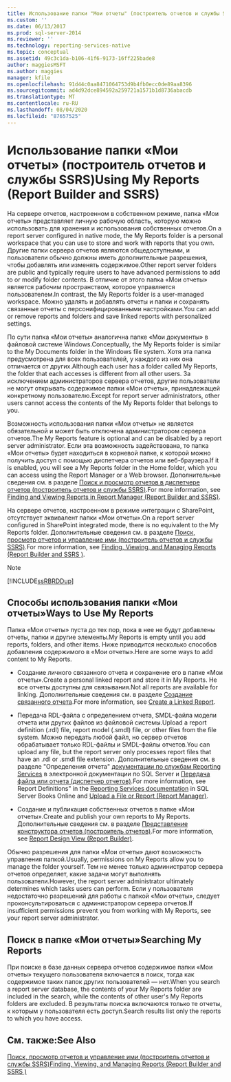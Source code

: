 ```yaml
---
title: Использование папки "Мои отчеты" (построитель отчетов и службы SSRS) | Документы Майкрософт
ms.custom: ''
ms.date: 06/13/2017
ms.prod: sql-server-2014
ms.reviewer: ''
ms.technology: reporting-services-native
ms.topic: conceptual
ms.assetid: 49c3c1da-b106-41f6-9173-16ff225bade8
author: maggiesMSFT
ms.author: maggies
manager: kfile
ms.openlocfilehash: 91d44c0aa8471064753d9b4fb0ecc0de89aa8396
ms.sourcegitcommit: ad4d92dce894592a259721a1571b1d8736abacdb
ms.translationtype: MT
ms.contentlocale: ru-RU
ms.lasthandoff: 08/04/2020
ms.locfileid: "87657525"
---
```

# <a name="using-my-reports-report-builder-and-ssrs"></a><span data-ttu-id="3d477-102">Использование папки «Мои отчеты» (построитель отчетов и службы SSRS)</span><span class="sxs-lookup"><span data-stu-id="3d477-102">Using My Reports (Report Builder and SSRS)</span></span>
  <span data-ttu-id="3d477-103">На сервере отчетов, настроенном в собственном режиме, папка «Мои отчеты» представляет личную рабочую область, которую можно использовать для хранения и использования собственных отчетов.</span><span class="sxs-lookup"><span data-stu-id="3d477-103">On a report server configured in native mode, the My Reports folder is a personal workspace that you can use to store and work with reports that you own.</span></span> <span data-ttu-id="3d477-104">Другие папки сервера отчетов являются общедоступными, и пользователи обычно должны иметь дополнительные разрешения, чтобы добавлять или изменять содержимое.</span><span class="sxs-lookup"><span data-stu-id="3d477-104">Other report server folders are public and typically require users to have advanced permissions to add to or modify folder contents.</span></span> <span data-ttu-id="3d477-105">В отличие от этого папка «Мои отчеты» является рабочим пространством, которое управляется пользователем.</span><span class="sxs-lookup"><span data-stu-id="3d477-105">In contrast, the My Reports folder is a user-managed workspace.</span></span> <span data-ttu-id="3d477-106">Можно удалять и добавлять отчеты и папки и сохранять связанные отчеты с персонифицированными настройками.</span><span class="sxs-lookup"><span data-stu-id="3d477-106">You can add or remove reports and folders and save linked reports with personalized settings.</span></span>  
  
 <span data-ttu-id="3d477-107">По сути папка «Мои отчеты» аналогична папке «Мои документы» в файловой системе Windows.</span><span class="sxs-lookup"><span data-stu-id="3d477-107">Conceptually, the My Reports folder is similar to the My Documents folder in the Windows file system.</span></span> <span data-ttu-id="3d477-108">Хотя эта папка предусмотрена для всех пользователей, у каждого из них она отличается от других.</span><span class="sxs-lookup"><span data-stu-id="3d477-108">Although each user has a folder called My Reports, the folder that each accesses is different from all other users.</span></span> <span data-ttu-id="3d477-109">За исключением администраторов сервера отчетов, другие пользователи не могут открывать содержимое папки «Мои отчеты», принадлежащей конкретному пользователю.</span><span class="sxs-lookup"><span data-stu-id="3d477-109">Except for report server administrators, other users cannot access the contents of the My Reports folder that belongs to you.</span></span>  
  
 <span data-ttu-id="3d477-110">Возможность использования папки «Мои отчеты» не является обязательной и может быть отключена администратором сервера отчетов.</span><span class="sxs-lookup"><span data-stu-id="3d477-110">The My Reports feature is optional and can be disabled by a report server administrator.</span></span> <span data-ttu-id="3d477-111">Если эта возможность задействована, то папка «Мои отчеты» будет находиться в корневой папке, к которой можно получить доступ с помощью диспетчера отчетов или веб-браузера.</span><span class="sxs-lookup"><span data-stu-id="3d477-111">If it is enabled, you will see a My Reports folder in the Home folder, which you can access using the Report Manager or a Web browser.</span></span> <span data-ttu-id="3d477-112">Дополнительные сведения см. в разделе [Поиск и просмотр отчетов в диспетчере отчетов (построитель отчетов и службы SSRS)](finding-and-viewing-reports-in-the-web-portal-report-builder-and-ssrs.md).</span><span class="sxs-lookup"><span data-stu-id="3d477-112">For more information, see [Finding and Viewing Reports in Report Manager &#40;Report Builder and SSRS&#41;](finding-and-viewing-reports-in-the-web-portal-report-builder-and-ssrs.md).</span></span>  
  
 <span data-ttu-id="3d477-113">На сервере отчетов, настроенном в режиме интеграции с SharePoint, отсутствует эквивалент папки «Мои отчеты».</span><span class="sxs-lookup"><span data-stu-id="3d477-113">On a report server configured in SharePoint integrated mode, there is no equivalent to the My Reports folder.</span></span> <span data-ttu-id="3d477-114">Дополнительные сведения см. в разделе [Поиск, просмотр отчетов и управление ими (построитель отчетов и службы SSRS)](finding-viewing-and-managing-reports-report-builder-and-ssrs.md).</span><span class="sxs-lookup"><span data-stu-id="3d477-114">For more information, see [Finding, Viewing, and Managing Reports &#40;Report Builder and SSRS &#41;](finding-viewing-and-managing-reports-report-builder-and-ssrs.md).</span></span>  
  
> [!NOTE]  
>  [!INCLUDE[ssRBRDDup](../../includes/ssrbrddup-md.md)]  
  
## <a name="ways-to-use-my-reports"></a><span data-ttu-id="3d477-115">Способы использования папки «Мои отчеты»</span><span class="sxs-lookup"><span data-stu-id="3d477-115">Ways to Use My Reports</span></span>  
 <span data-ttu-id="3d477-116">Папка «Мои отчеты» пуста до тех пор, пока в нее не будут добавлены отчеты, папки и другие элементы.</span><span class="sxs-lookup"><span data-stu-id="3d477-116">My Reports is empty until you add reports, folders, and other items.</span></span> <span data-ttu-id="3d477-117">Ниже приводится несколько способов добавления содержимого в «Мои отчеты».</span><span class="sxs-lookup"><span data-stu-id="3d477-117">Here are some ways to add content to My Reports.</span></span>  
  
-   <span data-ttu-id="3d477-118">Создание личного связанного отчета и сохранение его в папке «Мои отчеты».</span><span class="sxs-lookup"><span data-stu-id="3d477-118">Create a personal linked report and store it in My Reports.</span></span> <span data-ttu-id="3d477-119">Не все отчеты доступны для связывания.</span><span class="sxs-lookup"><span data-stu-id="3d477-119">Not all reports are available for linking.</span></span> <span data-ttu-id="3d477-120">Дополнительные сведения см. в разделе [Создание связанного отчета](../reports/create-a-linked-report.md).</span><span class="sxs-lookup"><span data-stu-id="3d477-120">For more information, see [Create a Linked Report](../reports/create-a-linked-report.md).</span></span>  
  
-   <span data-ttu-id="3d477-121">Передача RDL-файла с определением отчета, SMDL-файла модели отчета или других файлов из файловой системы.</span><span class="sxs-lookup"><span data-stu-id="3d477-121">Upload a report definition (.rdl) file, report model (.smdl) file, or other files from the file system.</span></span> <span data-ttu-id="3d477-122">Можно передать любой файл, но сервер отчетов обрабатывает только RDL-файлы и SMDL-файлы отчетов.</span><span class="sxs-lookup"><span data-stu-id="3d477-122">You can upload any file, but the report server only processes report files that have an .rdl or .smdl file extension.</span></span> <span data-ttu-id="3d477-123">Дополнительные сведения см. в разделе "Определения отчета" [документации по службам Reporting Services](https://go.microsoft.com/fwlink/?linkid=121312) в электронной документации по SQL Server и [Передача файла или отчета (диспетчер отчетов)](../reports/upload-a-file-or-report-report-manager.md).</span><span class="sxs-lookup"><span data-stu-id="3d477-123">For more information, see Report Definitions" in the [Reporting Services documentation](https://go.microsoft.com/fwlink/?linkid=121312) in SQL Server Books Online and [Upload a File or Report &#40;Report Manager&#41;](../reports/upload-a-file-or-report-report-manager.md).</span></span>  
  
-   <span data-ttu-id="3d477-124">Создание и публикация собственных отчетов в папке «Мои отчеты».</span><span class="sxs-lookup"><span data-stu-id="3d477-124">Create and publish your own reports to My Reports.</span></span> <span data-ttu-id="3d477-125">Дополнительные сведения см. в разделе [Представление конструктора отчетов (построитель отчетов)](report-design-view-report-builder.md).</span><span class="sxs-lookup"><span data-stu-id="3d477-125">For more information, see [Report Design View &#40;Report Builder&#41;](report-design-view-report-builder.md).</span></span>  
  
 <span data-ttu-id="3d477-126">Обычно разрешения для папки «Мои отчеты» дают возможность управления папкой.</span><span class="sxs-lookup"><span data-stu-id="3d477-126">Usually, permissions on My Reports allow you to manage the folder yourself.</span></span> <span data-ttu-id="3d477-127">Тем не менее только администратор сервера отчетов определяет, какие задачи могут выполнять пользователи.</span><span class="sxs-lookup"><span data-stu-id="3d477-127">However, the report server administrator ultimately determines which tasks users can perform.</span></span> <span data-ttu-id="3d477-128">Если у пользователя недостаточно разрешений для работы с папкой «Мои отчеты», следует проконсультироваться с администратором сервера отчетов.</span><span class="sxs-lookup"><span data-stu-id="3d477-128">If insufficient permissions prevent you from working with My Reports, see your report server administrator.</span></span>  
  
## <a name="searching-my-reports"></a><span data-ttu-id="3d477-129">Поиск в папке «Мои отчеты»</span><span class="sxs-lookup"><span data-stu-id="3d477-129">Searching My Reports</span></span>  
 <span data-ttu-id="3d477-130">При поиске в базе данных сервера отчетов содержимое папки «Мои отчеты» текущего пользователя включается в поиск, тогда как содержимое таких папок других пользователей — нет.</span><span class="sxs-lookup"><span data-stu-id="3d477-130">When you search a report server database, the contents of your My Reports folder are included in the search, while the contents of other user's My Reports folders are excluded.</span></span> <span data-ttu-id="3d477-131">В результаты поиска включаются только те отчеты, к которым у пользователя есть доступ.</span><span class="sxs-lookup"><span data-stu-id="3d477-131">Search results list only the reports to which you have access.</span></span>  
  
## <a name="see-also"></a><span data-ttu-id="3d477-132">См. также:</span><span class="sxs-lookup"><span data-stu-id="3d477-132">See Also</span></span>  
 [<span data-ttu-id="3d477-133">Поиск, просмотр отчетов и управление ими (построитель отчетов и службы SSRS)</span><span class="sxs-lookup"><span data-stu-id="3d477-133">Finding, Viewing, and Managing Reports &#40;Report Builder and SSRS &#41;</span></span>](finding-viewing-and-managing-reports-report-builder-and-ssrs.md)  
  
  

